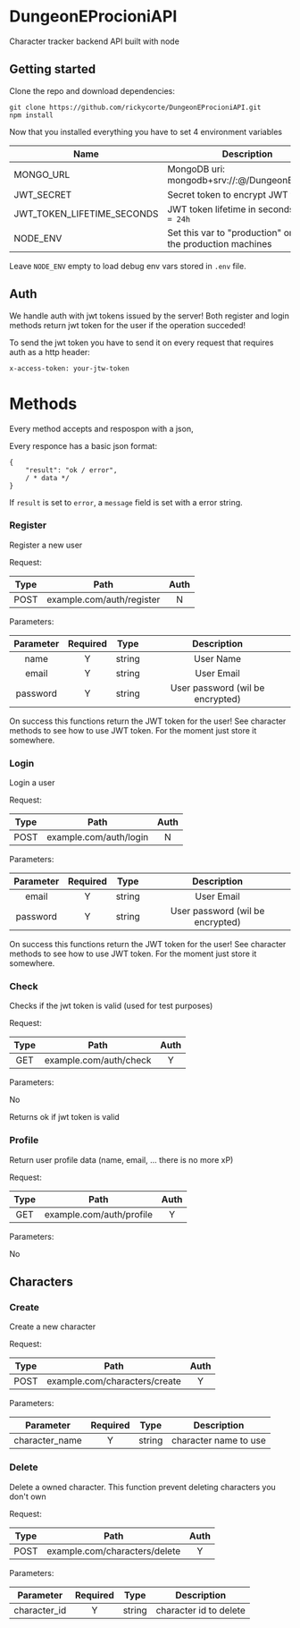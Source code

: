 # DungeonEProcioniAPI

Character tracker backend API built with node

## Getting started

Clone the repo and download dependencies:
```
git clone https://github.com/rickycorte/DungeonEProcioniAPI.git
npm install
```

Now that you installed everything you have to set 4 environment variables

Name | Description
--- | ---
MONGO_URL | MongoDB uri: mongodb+srv://<user>:<psw>@<host>/DungeonEProcioni
JWT_SECRET | Secret token to encrypt JWT tokens
JWT_TOKEN_LIFETIME_SECONDS | JWT token lifetime in seconds; `86400 = 24h`
NODE_ENV | Set this var to "production" only on the production machines

Leave `NODE_ENV` empty to load debug env vars stored in `.env` file.


## Auth
We handle auth with jwt tokens issued by the server! Both register and login methods return jwt token for the user if the operation succeded!

To send the jwt token you have to send it on every request that requires auth as a http header:

```
x-access-token: your-jtw-token  
```

# Methods

Every method accepts and respospon with a json,

Every responce has a basic json format:
```
{
    "result": "ok / error",
    / * data */
}
```

If `result` is set to `error`, a `message` field is set with a error string.


### Register
Register a new user

Request:

Type | Path | Auth
:---: | :---: | :---:
POST | example.com/auth/register | N

Parameters:

Parameter | Required | Type | Description
:---: | :---: | :---: | :---: 
name | Y | string | User Name
email | Y | string  | User Email
password | Y | string | User password (wil be encrypted)

On success this functions return the JWT token for the user! See character methods to see how to use JWT token. For the moment just store it somewhere.

### Login
Login a  user

Request:

Type | Path | Auth
:---: | :---: | :---:
POST | example.com/auth/login | N

Parameters:

Parameter | Required | Type | Description
:---: | :---: | :---: | :---: 
email | Y | string  | User Email
password | Y | string | User password (wil be encrypted)

On success this functions return the JWT token for the user! See character methods to see how to use JWT token. For the moment just store it somewhere.

### Check
Checks if the jwt token is valid (used for test purposes)

Request:

Type | Path | Auth
:---: | :---: | :---:
GET | example.com/auth/check | Y

Parameters:

No

Returns ok if jwt token is valid

### Profile
Return user profile data (name, email, ... there is no more xP)


Request:

Type | Path | Auth
:---: | :---: | :---:
GET | example.com/auth/profile | Y

Parameters:

No

## Characters

### Create
Create a new character

Request:

Type | Path | Auth
:---: | :---: | :---:
POST | example.com/characters/create | Y

Parameters:

Parameter | Required | Type | Description
:---: | :---: | :---: | :---: 
character_name | Y | string  | character name to use

### Delete
Delete a owned character. This function prevent deleting characters you don't own

Request:

Type | Path | Auth
:---: | :---: | :---:
POST | example.com/characters/delete | Y

Parameters:

Parameter | Required | Type | Description
:---: | :---: | :---: | :---: 
character_id | Y | string  | character id to delete